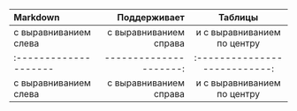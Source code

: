| Markdown | Поддерживает | Таблицы |
| :-------------------- | ---------------------: |:---------------------------:|
| с выравниванием слева | с выравниванием справа | и с выравниванием по центру |
| :-------------------- | ---------------------: |:---------------------------:|
| с выравниванием слева | с выравниванием справа | и с выравниванием по центру |
